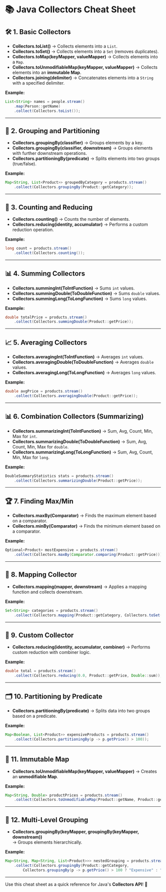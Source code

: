 # 📚 **Java Collectors Cheat Sheet**

## 🛠️ **1. Basic Collectors**

- **Collectors.toList()** → Collects elements into a `List`.
- **Collectors.toSet()** → Collects elements into a `Set` (removes duplicates).
- **Collectors.toMap(keyMapper, valueMapper)** → Collects elements into a `Map`.
- **Collectors.toUnmodifiableMap(keyMapper, valueMapper)** → Collects elements into an **immutable Map**.
- **Collectors.joining(delimiter)** → Concatenates elements into a `String` with a specified delimiter.

**Example:**
```java
List<String> names = people.stream()
    .map(Person::getName)
    .collect(Collectors.toList());
```

---

## 🧠 **2. Grouping and Partitioning**

- **Collectors.groupingBy(classifier)** → Groups elements by a key.
- **Collectors.groupingBy(classifier, downstream)** → Groups elements with further downstream operations.
- **Collectors.partitioningBy(predicate)** → Splits elements into two groups (true/false).

**Example:**
```java
Map<String, List<Product>> groupedByCategory = products.stream()
    .collect(Collectors.groupingBy(Product::getCategory));
```

---

## 🔢 **3. Counting and Reducing**

- **Collectors.counting()** → Counts the number of elements.
- **Collectors.reducing(identity, accumulator)** → Performs a custom reduction operation.

**Example:**
```java
long count = products.stream()
    .collect(Collectors.counting());
```

---

## 📊 **4. Summing Collectors**

- **Collectors.summingInt(ToIntFunction)** → Sums `int` values.
- **Collectors.summingDouble(ToDoubleFunction)** → Sums `double` values.
- **Collectors.summingLong(ToLongFunction)** → Sums `long` values.

**Example:**
```java
double totalPrice = products.stream()
    .collect(Collectors.summingDouble(Product::getPrice));
```

---

## 📈 **5. Averaging Collectors**

- **Collectors.averagingInt(ToIntFunction)** → Averages `int` values.
- **Collectors.averagingDouble(ToDoubleFunction)** → Averages `double` values.
- **Collectors.averagingLong(ToLongFunction)** → Averages `long` values.

**Example:**
```java
double avgPrice = products.stream()
    .collect(Collectors.averagingDouble(Product::getPrice));
```

---

## 📊 **6. Combination Collectors (Summarizing)**

- **Collectors.summarizingInt(ToIntFunction)** → Sum, Avg, Count, Min, Max for `int`.
- **Collectors.summarizingDouble(ToDoubleFunction)** → Sum, Avg, Count, Min, Max for `double`.
- **Collectors.summarizingLong(ToLongFunction)** → Sum, Avg, Count, Min, Max for `long`.

**Example:**
```java
DoubleSummaryStatistics stats = products.stream()
    .collect(Collectors.summarizingDouble(Product::getPrice));
```

---

## 🏆 **7. Finding Max/Min**

- **Collectors.maxBy(Comparator)** → Finds the maximum element based on a comparator.
- **Collectors.minBy(Comparator)** → Finds the minimum element based on a comparator.

**Example:**
```java
Optional<Product> mostExpensive = products.stream()
    .collect(Collectors.maxBy(Comparator.comparing(Product::getPrice)));
```

---

## 🔄 **8. Mapping Collector**

- **Collectors.mapping(mapper, downstream)** → Applies a mapping function and collects downstream.

**Example:**
```java
Set<String> categories = products.stream()
    .collect(Collectors.mapping(Product::getCategory, Collectors.toSet()));
```

---

## 🧩 **9. Custom Collector**

- **Collectors.reducing(identity, accumulator, combiner)** → Performs custom reduction with combiner logic.

**Example:**
```java
double total = products.stream()
    .collect(Collectors.reducing(0.0, Product::getPrice, Double::sum));
```

---

## 🗂️ **10. Partitioning by Predicate**

- **Collectors.partitioningBy(predicate)** → Splits data into two groups based on a predicate.

**Example:**
```java
Map<Boolean, List<Product>> expensiveProducts = products.stream()
    .collect(Collectors.partitioningBy(p -> p.getPrice() > 100));
```

---

## 🚀 **11. Immutable Map**

- **Collectors.toUnmodifiableMap(keyMapper, valueMapper)** → Creates an **unmodifiable Map**.

**Example:**
```java
Map<String, Double> productPrices = products.stream()
    .collect(Collectors.toUnmodifiableMap(Product::getName, Product::getPrice));
```

---

## 🧩 **12. Multi-Level Grouping**

- **Collectors.groupingBy(keyMapper, groupingBy(keyMapper, downstream))**  
  → Groups elements hierarchically.

**Example:**
```java
Map<String, Map<String, List<Product>>> nestedGrouping = products.stream()
    .collect(Collectors.groupingBy(Product::getCategory, 
        Collectors.groupingBy(p -> p.getPrice() > 100 ? "Expensive" : "Cheap")));
```

---

Use this cheat sheet as a quick reference for Java's **Collectors API**! 🚀
